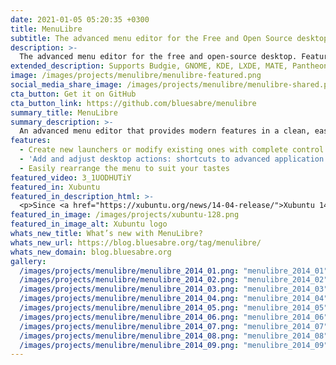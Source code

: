 ```yaml
---
date: 2021-01-05 05:20:35 +0300
title: MenuLibre
subtitle: The advanced menu editor for the Free and Open Source desktop.
description: >-
  The advanced menu editor for the free and open-source desktop. Featured in Xubuntu.
extended_description: Supports Budgie, GNOME, KDE, LXDE, MATE, Pantheon, Unity, and Xfce.
image: /images/projects/menulibre/menulibre-featured.png
social_media_share_image: /images/projects/menulibre/menulibre-shared.png
cta_button: Get it on GitHub
cta_button_link: https://github.com/bluesabre/menulibre
summary_title: MenuLibre
summary_description: >-
  An advanced menu editor that provides modern features in a clean, easy-to-use interface.
features:
  - Create new launchers or modify existing ones with complete control and access to hidden settings
  - 'Add and adjust desktop actions: shortcuts to advanced application features'
  - Easily rearrange the menu to suit your tastes
featured_video: 3_1UODHUTiY
featured_in: Xubuntu
featured_in_description_html: >-
  <p>Since <a href="https://xubuntu.org/news/14-04-release/">Xubuntu 14.04</a> “Trusty Tahr”</p>
featured_in_image: /images/projects/xubuntu-128.png
featured_in_image_alt: Xubuntu logo
whats_new_title: What’s new with MenuLibre?
whats_new_url: https://blog.bluesabre.org/tag/menulibre/
whats_new_domain: blog.bluesabre.org
gallery:
  /images/projects/menulibre/menulibre_2014_01.png: "menulibre_2014_01"
  /images/projects/menulibre/menulibre_2014_02.png: "menulibre_2014_02"
  /images/projects/menulibre/menulibre_2014_03.png: "menulibre_2014_03"
  /images/projects/menulibre/menulibre_2014_04.png: "menulibre_2014_04"
  /images/projects/menulibre/menulibre_2014_05.png: "menulibre_2014_05"
  /images/projects/menulibre/menulibre_2014_06.png: "menulibre_2014_06"
  /images/projects/menulibre/menulibre_2014_07.png: "menulibre_2014_07"
  /images/projects/menulibre/menulibre_2014_08.png: "menulibre_2014_08"
  /images/projects/menulibre/menulibre_2014_09.png: "menulibre_2014_09"
---
```

